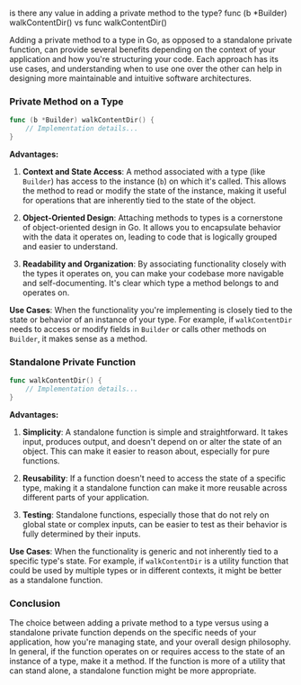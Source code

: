 is there any value in adding a private method to the type?
func (b *Builder) walkContentDir()   vs   func walkContentDir()

Adding a private method to a type in Go, as opposed to a standalone private function, can provide several benefits depending on the context of your application and how you're structuring your code. Each approach has its use cases, and understanding when to use one over the other can help in designing more maintainable and intuitive software architectures.

### Private Method on a Type

```go
func (b *Builder) walkContentDir() {
    // Implementation details...
}
```

**Advantages:**

1. **Context and State Access**: A method associated with a type (like `Builder`) has access to the instance (`b`) on which it's called. This allows the method to read or modify the state of the instance, making it useful for operations that are inherently tied to the state of the object.

2. **Object-Oriented Design**: Attaching methods to types is a cornerstone of object-oriented design in Go. It allows you to encapsulate behavior with the data it operates on, leading to code that is logically grouped and easier to understand.

3. **Readability and Organization**: By associating functionality closely with the types it operates on, you can make your codebase more navigable and self-documenting. It's clear which type a method belongs to and operates on.

**Use Cases**: When the functionality you're implementing is closely tied to the state or behavior of an instance of your type. For example, if `walkContentDir` needs to access or modify fields in `Builder` or calls other methods on `Builder`, it makes sense as a method.

### Standalone Private Function

```go
func walkContentDir() {
    // Implementation details...
}
```

**Advantages:**

1. **Simplicity**: A standalone function is simple and straightforward. It takes input, produces output, and doesn't depend on or alter the state of an object. This can make it easier to reason about, especially for pure functions.

2. **Reusability**: If a function doesn't need to access the state of a specific type, making it a standalone function can make it more reusable across different parts of your application.

3. **Testing**: Standalone functions, especially those that do not rely on global state or complex inputs, can be easier to test as their behavior is fully determined by their inputs.

**Use Cases**: When the functionality is generic and not inherently tied to a specific type's state. For example, if `walkContentDir` is a utility function that could be used by multiple types or in different contexts, it might be better as a standalone function.

### Conclusion

The choice between adding a private method to a type versus using a standalone private function depends on the specific needs of your application, how you're managing state, and your overall design philosophy. In general, if the function operates on or requires access to the state of an instance of a type, make it a method. If the function is more of a utility that can stand alone, a standalone function might be more appropriate.